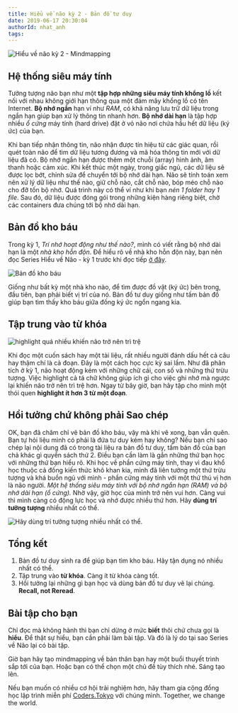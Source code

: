 ```yaml
---
title: Hiểu về não kỳ 2 - Bản đồ tư duy
date: 2019-06-17 20:30:04
authorId: nhat_anh
tags:
---
```


![Hiểu về não kỳ 2 - Mindmapping](https://res.cloudinary.com/djeghcumw/image/upload/v1559656683/blog/computer-network.png)

## Hệ thống siêu máy tính

Tưởng tượng não bạn như một **tập hợp những siêu máy tính khổng lồ** kết nối với nhau không giới hạn thông qua một đám mây khổng lồ có tên Internet. **Bộ nhớ ngắn** hạn ví như _RAM_, có khả năng lưu trữ dữ liệu trong ngắn hạn giúp bạn xử lý thông tin nhanh hơn. **Bộ nhớ dài hạn** là tập hợp nhiều _ổ cứng_ máy tính (hard drive) đặt ở vỏ não nơi chứa hầu hết dữ liệu (ký ức) của bạn.

<!-- more -->

Khi bạn tiếp nhận thông tin, não nhận được tín hiệu từ các giác quan, rồi quét toàn não để tìm dữ liệu tương đương và mã hóa thông tin mới với dữ liệu đã có. Bộ nhớ ngắn hạn được thêm một chuỗi (array) hình ảnh, âm thanh hoặc cảm xúc. Khi kết thúc một ngày, trong giấc ngủ, các dữ liệu sẽ được lọc bớt, chỉnh sửa để chuyển tới bộ nhớ dài hạn. Não sẽ tính toán xem nên xử lý dữ liệu như thế nào, giữ chỗ nào, cắt chỗ nào, bóp méo chỗ nào cho đỡ tốn bộ nhớ. Quá trình này có thể ví như khi bạn _nén 1 folder hay 1 file_. Sau đó, dữ liệu được đóng gói trong những kiện hàng riêng biệt, chờ các containers đưa chúng tới bộ nhớ dài hạn.

## Bản đồ kho báu

Trong kỳ 1, _Trí nhớ hoạt động như thế nào?_, mình có viết rằng bộ nhớ dài hạn là một _nhà kho hỗn độn_. Để hiểu rõ về nhà kho hỗn độn này, bạn nên đọc Series Hiểu về Não - kỳ 1 trước khi đọc tiếp [ở đây](https://coders.tokyo/2019/06/04/Hieu-ve-nao-ky-1-tri-nho-hoat-dong-nhu-the-nao/).

![Bản đồ kho báu](https://res.cloudinary.com/djeghcumw/image/upload/v1559656683/blog/ban-do-kho-bau.png)

Giống như bất kỳ một nhà kho nào, để tìm được đồ vật (ký ức) bên trong, đầu tiên, bạn phải biết vị trí của nó. Bản đồ tư duy giống như tấm bản đồ giúp bạn tìm thấy kho báu giữa đống ký ức ngổn ngang kia.

## Tập trung vào từ khóa

![highlight quá nhiều khiến não trở nên trì trệ](https://res.cloudinary.com/djeghcumw/image/upload/v1559656682/blog/highlight-too-much.png)

Khi đọc một cuốn sách hay một tài liệu, rất nhiều người đánh dấu hết cả câu hay thậm chí là cả đoạn. Đây là một cách học cực kỳ sai lầm. Như đã phân tích ở kỳ 1, não hoạt động kém với những chữ cái, con số và những thứ trừu tượng. Việc highlight cả tá chữ không giúp ích gì cho việc ghi nhớ mà ngược lại khiến não trở nên trì trệ hơn. Ngay từ bây giờ, bạn hãy tập cho mình một thói quen **highlight ít hơn 3 từ một đoạn**.

## Hồi tưởng chứ không phải Sao chép

OK, bạn đã chăm chỉ vẽ bản đồ kho báu, vậy mà khi vẽ xong, bạn vẫn quên. Bạn tự hỏi liệu mình có phải là đứa tư duy kém hay không? Nếu bạn chỉ sao chép lại nội dung đã có trong tài liệu ra bản đồ tư duy, tấm bản đồ của bạn chả khác gì quyển sách thứ 2. Điều bạn cần làm là gắn những thứ bạn học với những thứ bạn hiểu rõ. Khi học về phần cứng máy tính, thay vì đau khổ học thuộc cả đống kiến thức khô khan kia, mình đã liên tưởng một thứ trừu tượng và khá buồn ngủ với mình - phần cứng máy tính với một thứ thú vị hơn là não người. _Một hệ thống siêu máy tính với bộ nhớ ngắn hạn (RAM) và bộ nhớ dài hạn (ổ cứng)._ Nhờ vậy, giờ học của mình trở nên vui hơn. Càng vui thì mình càng có động lực học và nhớ được nhiều thứ hơn. Hãy **dùng trí tưởng tượng** nhiều nhất có thể.

![Hãy dùng trí tưởng tượng nhiều nhất có thể.](https://res.cloudinary.com/djeghcumw/image/upload/v1559659534/blog/mindmapping.png)

## Tổng kết

1. Bản đồ tư duy sinh ra để giúp bạn tìm kho báu. Hãy tận dụng nó nhiều nhất có thể.
2. Tập trung vào **từ khóa**. Càng ít từ khóa càng tốt.
3. Hồi tưởng lại những gì bạn học và dùng bản đồ tư duy vẽ lại chúng. **Recall, not Reread**.

## Bài tập cho bạn

Chỉ đọc mà không hành thì bạn chỉ dừng ở mức **biết** thôi chứ chưa gọi là **hiểu**. Để thật sự hiểu, bạn cần phải làm bài tập. Và đó là lý do tại sao Series về Não lại có bài tập.

Giờ bạn hãy tạo mindmapping về bản thân bạn hay một buổi thuyết trình sắp tới của bạn. Hoặc bạn có thể chọn một chủ đề tùy thích nhé. Sáng tạo lên.

Nếu bạn muốn có nhiều cơ hội trải nghiệm hơn, hãy tham gia cộng đồng học lập trình miễn phí [Coders.Tokyo](https://school.coders.tokyo/) với chúng mình. Together, we change the world.
